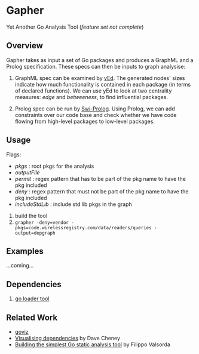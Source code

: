 # Gapher
Yet Another Go Analysis Tool (_feature set not complete_)

## Overview
Gapher takes as input a set of Go packages and produces a 
GraphML and a Prolog specification. These specs can then be inputs
to graph analysise:

1. GraphML spec can be examined by [yEd](http://www.yworks.com/products/yed).
The generated nodes' sizes indicate how much functionality is contained in each 
package (in terms of declared functions).  We can use yEd to look at two centrality 
measures: _edge_ and _betweeness_, to find influential packages.

2. Prolog spec can be run by [Swi-Prolog](http://www.swi-prolog.org/). 
Using Prolog, we can add constraints over our code base and check whether we have code flowing from
high-level packages to low-level packages.

## Usage
Flags:
* _pkgs_ : root pkgs for the analysis
* _outputFile_ 
* _permit_ : regex pattern that has to be part of the pkg name to have the pkg included
* _deny_ : regex pattern that must not be part of the pkg name to have the pkg included
* _includeStdLib_ : include std lib pkgs in the graph

1. build the tool 
2. `grapher -deny=vendor -pkgs=code.wirelessregistry.com/data/readers/queries -output=depgraph`

## Examples
...coming...

## Dependencies
1. [go loader tool](https://godoc.org/golang.org/x/tools/go/loader)

## Related Work
* [goviz](https://github.com/hirokidaichi/goviz)
* [Visualising dependencies](https://dave.cheney.net/2014/11/21/visualising-dependencies) by Dave Cheney
* [Building the simplest Go static analysis tool](https://blog.cloudflare.com/building-the-simplest-go-static-analysis-tool/) by Filippo Valsorda

